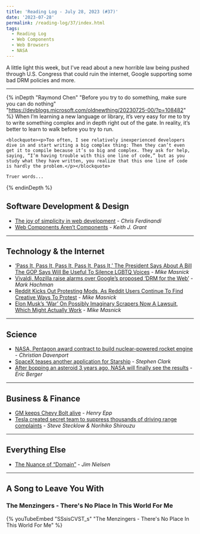 ```yaml
---
title: 'Reading Log - July 28, 2023 (#37)'
date: '2023-07-28'
permalink: /reading-log/37/index.html
tags:
  - Reading Log
  - Web Components
  - Web Browsers
  - NASA
---
```


A little light this week, but I've read about a new horrible law being pushed through U.S. Congress that could ruin the internet, Google supporting some bad DRM policies and more.
<!-- excerpt -->

---

{% inDepth "Raymond Chen" "Before you try to do something, make sure you can do nothing" "https://devblogs.microsoft.com/oldnewthing/20230725-00/?p=108482" %}
    When I’m learning a new language or library, it’s very easy for me to try to write something complex and in depth right out of the gate. In reality, it’s better to learn to walk before you try to run.

    <blockquote><p>Too often, I see relatively inexperienced developers dive in and start writing a big complex thing: Then they can’t even get it to compile because it’s so big and complex. They ask for help, saying, “I’m having trouble with this one line of code,” but as you study what they have written, you realize that this one line of code is hardly the problem.</p></blockquote>

    Truer words...
{% endinDepth %}

## Software Development & Design

- [The joy of simplicity in web development](https://gomakethings.com/the-joy-of-simplicity-in-web-development/) - *Chris Ferdinandi*
- [Web Components Aren’t Components](https://keithjgrant.com/posts/2023/07/web-components-arent-components/) - *Keith J. Grant*

---

## Technology & the Internet

- [‘Pass It, Pass It, Pass It, Pass It, Pass It,’ The President Says About A Bill The GOP Says Will Be Useful To Silence LGBTQ Voices](https://www.techdirt.com/2023/07/26/pass-it-pass-it-pass-it-pass-it-pass-it-the-president-says-about-a-bill-the-gop-says-will-be-useful-to-silence-lgbtq-voices/) - *Mike Masnick*
- [Vivaldi, Mozilla raise alarms over Google’s proposed ‘DRM for the Web’](https://www.pcworld.com/article/2009730/vivaldi-mozilla-warn-of-googles-proposed-drm-for-the-web.html) - *Mark Hachman*
- [Reddit Kicks Out Protesting Mods, As Reddit Users Continue To Find Creative Ways To Protest](https://www.techdirt.com/2023/07/25/reddit-kicks-out-protesting-mods-as-reddit-users-continue-to-find-creative-ways-to-protest/) - *Mike Masnick*
- [Elon Musk’s ‘War’ On Possibly Imaginary Scrapers Now A Lawsuit, Which Might Actually Work](https://www.techdirt.com/2023/07/24/elon-musks-war-on-possibly-imaginary-scrapers-now-a-lawsuit-which-might-actually-work/) - *Mike Masnick*

---

## Science

- [NASA, Pentagon award contract to build nuclear-powered rocket engine](https://www.washingtonpost.com/technology/2023/07/26/nuclear-rocket-contract-nasa-darpa/) - *Christian Davenport*
- [SpaceX teases another application for Starship](https://arstechnica.com/space/2023/07/could-spacex-turn-starship-into-a-space-station/) - *Stephen Clark*
- [After bopping an asteroid 3 years ago, NASA will finally see the results](https://arstechnica.com/space/2023/07/christmas-is-coming-for-asteroid-scientists-just-2-months-from-today/) - *Eric Berger*

---

## Business & Finance

- [GM keeps Chevy Bolt alive](https://www.marketplace.org/2023/07/28/gm-keeps-chevy-bolt-alive/) - *Henry Epp*
- [Tesla created secret team to suppress thousands of driving range complaints](https://www.reuters.com/investigates/special-report/tesla-batteries-range/) - *Steve Stecklow & Norihiko Shirouzu*

---

## Everything Else

- [The Nuance of “Domain”](https://blog.jim-nielsen.com/2023/domain-nuance/) - *Jim Nielsen*

---

## A Song to Leave You With

### The Menzingers - There's No Place In This World For Me

{% youTubeEmbed "SSsisCVST_s" "The Menzingers - There's No Place In This World For Me" %}
